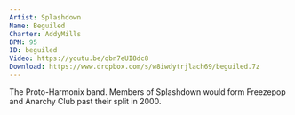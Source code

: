 ```yaml
---
Artist: Splashdown
Name: Beguiled
Charter: AddyMills
BPM: 95
ID: beguiled
Video: https://youtu.be/qbn7eUI8dc8
Download: https://www.dropbox.com/s/w8iwdytrjlach69/beguiled.7z
---
```

The Proto-Harmonix band. Members of Splashdown would form Freezepop and Anarchy Club past their split in 2000.
